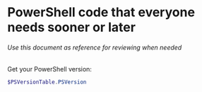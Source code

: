 # PowerShell code that everyone needs sooner or later

###### Use this document as reference for reviewing when needed

Get your PowerShell version:
```powershell
$PSVersionTable.PSVersion
